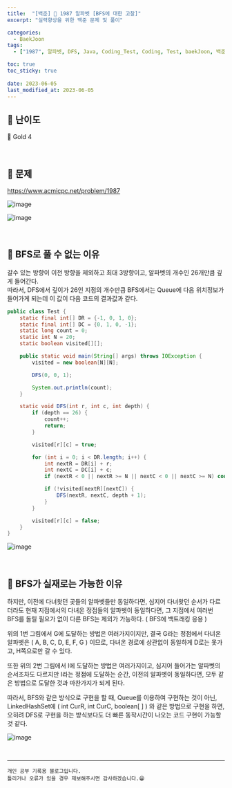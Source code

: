 ```yaml
---
title:  "[백준] 🥇 1987 알파벳 [BFS에 대한 고찰]"
excerpt: "실력향상을 위한 백준 문제 및 풀이"

categories:
  - BaekJoon
tags:
  - ["1987", 알파벳, DFS, Java, Coding_Test, Coding, Test, baekJoon, 백준]

toc: true
toc_sticky: true
 
date: 2023-06-05
last_modified_at: 2023-06-05
---
```


## 📌 난이도

  🥇 Gold 4

<br>

## 📌 문제

<https://www.acmicpc.net/problem/1987>

![image](https://user-images.githubusercontent.com/37824506/221541700-a78f17cd-3b85-4de6-bb42-096e6078f0b2.png)

![image](https://user-images.githubusercontent.com/37824506/221541753-1f9add94-3fce-4095-9749-f4526f778ac4.png)


<br>

## 📌 BFS로 풀 수 없는 이유

갈수 있는 방향이 이전 방향을 제외하고 최대 3방향이고, 알파벳의 개수인 26개만큼 깊게 들어간다.  
따라서, DFS에서 깊이가 26인 지점의 개수만큼 BFS에서는 Queue에 다음 위치정보가 들어가게 되는데 이 값이 다음 코드의 결과값과 같다.

```java
public class Test {
    static final int[] DR = {-1, 0, 1, 0};
    static final int[] DC = {0, 1, 0, -1};
    static long count = 0;
    static int N = 20;
    static boolean visited[][];

    public static void main(String[] args) throws IOException {
        visited = new boolean[N][N];

        DFS(0, 0, 1);

        System.out.println(count);
    }

    static void DFS(int r, int c, int depth) {
        if (depth == 26) {
            count++;
            return;
        }

        visited[r][c] = true;

        for (int i = 0; i < DR.length; i++) {
            int nextR = DR[i] + r;
            int nextC = DC[i] + c;
            if (nextR < 0 || nextR >= N || nextC < 0 || nextC >= N) continue;

            if (!visited[nextR][nextC]) {
                DFS(nextR, nextC, depth + 1);
            }
        }

        visited[r][c] = false;
    }
}
```

![image](https://github.com/TUK-Algorithm-Study/study/assets/37824506/b94fb59a-13eb-4487-9fc4-41a2eed60532)

<br>

## 📌 BFS가 실재로는 가능한 이유

하지만, 이전에 다녀왓던 곳들의 알파벳들만 동일하다면, 심지어 다녀왓던 순서가 다르더라도 현재 지점에서의 다녀온 정점들의 알파벳이 동일하다면, 그 지점에서 여러번 BFS를 돌릴 필요가 없이 다른 BFS는 제외가 가능하다. ( BFS에 백트래킹 응용 )  

위의 1번 그림에서 G에 도달하는 방법은 여러가지이지만, 결국 G라는 정점에서 다녀온 알파벳은 ( A, B, C, D, E, F, G ) 이므로, 다녀온 경로에 상관없이 동일하게 D로는 못가고, H쪽으로만 갈 수 있다.  

또한 위의 2번 그림에서 I에 도달하는 방법은 여러가지이고, 심지어 들어가는 알파벳의 순서조차도 다르지만 I라는 정점에 도달하는 순간, 이전의 알파벳이 동일하다면, 모두 같은 방법으로 도달한 것과 마찬가지가 되게 된다.  

따라서, BFS와 같은 방식으로 구현을 할 때, Queue를 이용하여 구현하는 것이 아닌, LinkedHashSet에 ( int CurR, int CurC, boolean[ ] ) 와 같은 방법으로 구현을 하면, 오히려 DFS로 구현을 하는 방식보다도 더 빠른 동작시간이 나오는 코드 구현이 가능할 것 같다.

![image](https://github.com/TUK-Algorithm-Study/study/assets/37824506/b726527d-2cf1-4160-bd58-dc557aa5e9fb)


<br>


***
    개인 공부 기록용 블로그입니다.
    틀리거나 오류가 있을 경우 제보해주시면 감사하겠습니다.😁